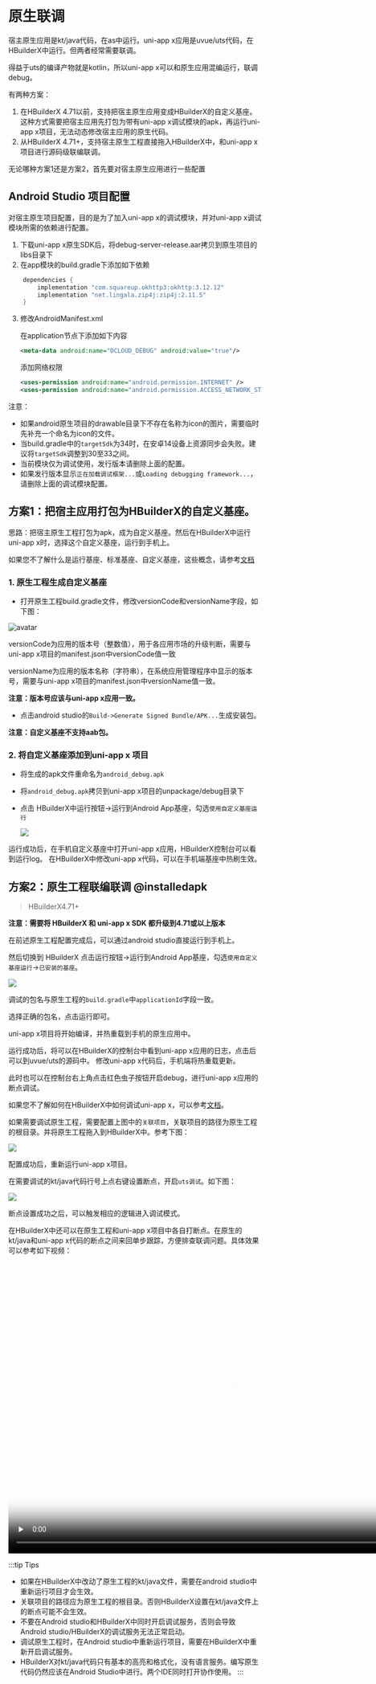 # 原生联调

宿主原生应用是kt/java代码，在as中运行。uni-app x应用是uvue/uts代码，在HBuilderX中运行。但两者经常需要联调。

得益于uts的编译产物就是kotlin，所以uni-app x可以和原生应用混编运行，联调debug。

有两种方案：
1. 在HBuilderX 4.71以前，支持把宿主原生应用变成HBuilderX的自定义基座。
这种方式需要把宿主应用先打包为带有uni-app x调试模块的apk，再运行uni-app x项目，无法动态修改宿主应用的原生代码。
2. 从HBuilderX 4.71+，支持宿主原生工程直接拖入HBuilderX中，和uni-app x项目进行源码级联编联调。

无论哪种方案1还是方案2，首先要对宿主原生应用进行一些配置

## Android Studio 项目配置

对宿主原生项目配置，目的是为了加入uni-app x的调试模块，并对uni-app x调试模块所需的依赖进行配置。

1. 下载uni-app x原生SDK后，将debug-server-release.aar拷贝到原生项目的libs目录下
2. 在app模块的build.gradle下添加如下依赖
```groovy
	dependencies {
		implementation "com.squareup.okhttp3:okhttp:3.12.12"
		implementation "net.lingala.zip4j:zip4j:2.11.5"
	}
```
3. 修改AndroidManifest.xml

	在application节点下添加如下内容
	
	```xml
	<meta-data android:name="DCLOUD_DEBUG" android:value="true"/>
	```
	
	添加网络权限
	
	```xml
	<uses-permission android:name="android.permission.INTERNET" />
	<uses-permission android:name="android.permission.ACCESS_NETWORK_STATE" />
	```
	
注意：
- 如果android原生项目的drawable目录下不存在名称为icon的图片，需要临时先补充一个命名为icon的文件。
- 当build.gradle中的`targetSdk`为34时，在安卓14设备上资源同步会失败。建议将`targetSdk`调整到30至33之间。
- 当前模块仅为调试使用，发行版本请删除上面的配置。
- 如果发行版本显示`正在加载调试框架...`或`Loading debugging framework...`，请删除上面的调试模块配置。

## 方案1：把宿主应用打包为HBuilderX的自定义基座。

思路：把宿主原生工程打包为apk，成为自定义基座。然后在HBuilderX中运行uni-app x时，选择这个自定义基座，运行到手机上。

如果您不了解什么是运行基座、标准基座、自定义基座，这些概念，请参考[文档](https://uniapp.dcloud.net.cn/tutorial/run/run-app.html#playground)

### 1. 原生工程生成自定义基座  

- 打开原生工程build.gradle文件，修改versionCode和versionName字段，如下图：
	
![avatar](https://img.cdn.aliyun.dcloud.net.cn/nativedocs/5%2BSDK-android/image/6-1.png)
	
versionCode为应用的版本号（整数值），用于各应用市场的升级判断，需要与uni-app x项目的manifest.json中versionCode值一致
	
versionName为应用的版本名称（字符串），在系统应用管理程序中显示的版本号，需要与uni-app x项目的manifest.json中versionName值一致。

**注意：版本号应该与uni-app x应用一致。**

- 点击android studio的`Build->Generate Signed Bundle/APK...`生成安装包。

**注意：自定义基座不支持aab包。**

### 2. 将自定义基座添加到uni-app x 项目  
- 将生成的apk文件重命名为`android_debug.apk`
- 将`android_debug.apk`拷贝到uni-app x项目的unpackage/debug目录下
- 点击 HBuilderX中运行按钮->运行到Android App基座，勾选`使用自定义基座运行`

	![](https://web-ext-storage.dcloud.net.cn/native/doc/android/debug_hx.png)

运行成功后，在手机自定义基座中打开uni-app x应用，HBuilderX控制台可以看到运行log。
在HBuilderX中修改uni-app x代码，可以在手机端基座中热刷生效。

## 方案2：原生工程联编联调 @installedapk  
> HBuilderX4.71+

**注意：需要将 HBuilderX 和 uni-app x SDK 都升级到4.71或以上版本**

在前述原生工程配置完成后，可以通过android studio直接运行到手机上。

然后切换到 HBuilderX 点击运行按钮->运行到Android App基座，勾选`使用自定义基座运行`->`已安装的基座`。

![](https://web-ext-storage.dcloud.net.cn/native/doc/android/debug_installed.jpg)

调试的包名与原生工程的`build.gradle`中`applicationId`字段一致。

选择正确的包名，点击运行即可。

uni-app x项目将开始编译，并热重载到手机的原生应用中。

运行成功后，将可以在HBuilderX的控制台中看到uni-app x应用的日志，点击后可以到uvue/uts的源码中。
修改uni-app x代码后，手机端将热重载更新。

此时也可以在控制台右上角点击红色虫子按钮开启debug，进行uni-app x应用的断点调试。

如果您不了解如何在HBuilderX中如何调试uni-app x，可以参考[文档](https://uniapp.dcloud.net.cn/tutorial/debug/uni-uts-debug.html)。

如果需要调试原生工程，需要配置上图中的`关联项目`，关联项目的路径为原生工程的根目录。并将原生工程拖入到HBuilderX中。参考下图：

![](https://web-ext-storage.dcloud.net.cn/native/doc/android/drop_project.gif)

配置成功后，重新运行uni-app x项目。

在需要调试的kt/java代码行号上点右键设置断点，开启`uts调试`。如下图：

![](https://web-ext-storage.dcloud.net.cn/native/doc/android/kt_debug.png)

断点设置成功之后，可以触发相应的逻辑进入调试模式。

在HBuilderX中还可以在原生工程和uni-app x项目中各自打断点。在原生的kt/java和uni-app x代码的断点之间来回单步跟踪，方便排查联调问题。具体效果可以参考如下视频：

<video id="video" preload="none" controls="controls" width="900px" height="580px" src="https://web-ext-storage.dcloud.net.cn/native/doc/android/debug-native-video.mov" poster="https://web-ext-storage.dcloud.net.cn/native/doc/android/debug-native-video-poster.png"></video>

:::tip Tips
- 如果在HBuilderX中改动了原生工程的kt/java文件，需要在android studio中重新运行项目才会生效。
- 关联项目的路径应为原生工程的根目录。否则HBuilderX设置在kt/java文件上的断点可能不会生效。
- 不要在Android studio和HBuilderX中同时开启调试服务，否则会导致Android studio/HBuilderX的调试服务无法正常启动。
- 调试原生工程时，在Android studio中重新运行项目，需要在HBuilderX中重新开启调试服务。
- HBuilderX对kt/java代码只有基本的高亮和格式化，没有语言服务。编写原生代码仍然应该在Android Studio中进行。两个IDE同时打开协作使用。
:::